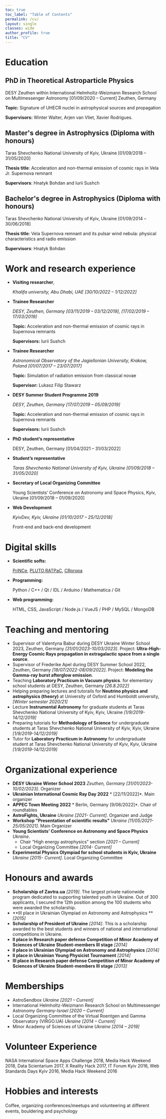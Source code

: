 ```yaml
---
toc: true
toc_label: "Table of Contents"
permalink: /cv/
layout: single
classes: wide
author_profile: true
title: "CV"
---
```


# Education

## PhD in Theoretical Astroparticle Physics
DESY Zeuthen within International Helmholtz-Weizmann Research School on Multimessenger Astronomy [01/09/2020 – Current]
Zeuthen, Germany

**Topic:** Signature of UHECR nuclei in astrophysical sources and propagation

**Supervisors:** Winter Walter, Arjen van Vliet, Xavier Rodrigues.


## Master's degree in Astrophysics (Diploma with honours)
Taras Shevchenko National University of Kyiv, Ukraine [01/09/2018 – 31/05/2020]

**Thesis title**: Acceleration and non-thermal emission of cosmic rays in Vela Jr. Supernova remnant

**Supervisors**: Hnatyk Bohdan and Iurii Sushch

## Bachelor's degree in Astrophysics (Diploma with honours)
Taras Shevchenko National University of Kyiv, Ukraine [01/09/2014 –30/06/2018]   

**Thesis title**: Vela Supernova remnant and its pulsar wind nebula: physical characteristics and radio emission

**Supervisors**: Hnatyk Bohdan

# Work and research experience
- **Visiting researcher**,
  
    *Khalifa university, Abu Dhabi, UAE [30/10/2022 – 1/12/2022]*

- **Trainee Researcher**

    *DESY, Zeuthen, Germany [03/11/2019 – 03/12/2019], [17/02/2019 – 17/03/2019]*

    **Topic:** Acceleration and non-thermal emission of cosmic rays in Supernova remnants

    **Supervisors:** Iurii Sushch

- **Trainee Researcher**
    
    *Astronomical Observatory of the Jagiellonian University, Krakow, Poland [01/07/2017 – 23/07/2017]*

    **Topic:** Simulation of radiation emission from classical novae
    
    **Supervisor:** Lukasz Filip Stawarz 

- **DESY Summer Student Programme 2019**
    
    *DESY, Zeuthen, Germany [17/07/2019 – 05/09/2019]*

    **Topic:** Acceleration and non-thermal emission of cosmic rays in Supernova remnants
    
    **Supervisors:** Iurii Sushch


- **PhD student’s representative**
    
    DESY, Zeuthen, Germany [01/04/2021 – 31/03/2022] 

- **Student’s representative**

    *Taras Shevchenko National University of Kyiv, Ukraine [01/09/2018 – 31/05/2020]* 
- **Secretary of Local Organizing Committee**
    
    Young Scientists’ Conference on Astronomy and Space Physics, Kyiv, Ukraine [01/09/2018 – 01/09/2020]

- **Web Development**
    
    *KyivDev, Kyiv, Ukraine [01/10/2017 – 25/12/2018]*

    Front-end and back-end development



# Digital skills 
- **Scientific softs:**

    [PriNCe](https://github.com/joheinze/PriNCe), [PLUTO](http://plutocode.ph.unito.it/),[RATPaC](https://www.aanda.org/articles/aa/abs/2021/10/aa41194-21/aa41194-21.html), [CRpropa](https://https://crpropa.desy.de) 

- **Programming:**

    Python / C++ / Qt / IDL / Arduino / Mathematica / Git

- **Web programming:**

    HTML, CSS, JavaScript / Node.js / VueJS / PHP / MySQL / MongoDB





# Teaching and mentoring
- Supervisor of Valentyna Babur during DESY Ukraine Winter School 2023, Zeuthen, Germany *[31/01/2023-10/03/2023]*. Project: **Ultra-High-Energy Cosmic Rays propagation in extragalactic space from a single source**.
- Supervisor of Frederike Apel during DESY Summer School 2022, Zeuthen, Germany *[18/07/2022-08/09/2022]*. Project: **Modeling the Gamma-ray burst afterglow emission**. 
- Teaching **Laboratory Practicum in Vacuum physics**. for elementary school students at DESY, Zeuthen, Germany *[26.8.2022]*
- Helping preparing lectures and tutorails for **Neutrino physics and astrophysics (theory)** at University of Oxford and Humboldt university, *[Winter semester 2020/21]*
- Lecture **Instrumental Astronomy** for graduate students at Taras Shevchenko National University of Kyiv, Kyiv, Ukraine *[1/9/2019-14/12/2019]*
- Preparing tutorials for **Methodology of Science** for undergraduate students at Taras Shevchenko National University of Kyiv, Kyiv, Ukraine *[1/9/2019-14/12/2019]*
- Tutor for **Laboratory Practicum in Astronomy** for undergraduate student at Taras Shevchenko National University of Kyiv, Kyiv, Ukraine *[1/9/2019-14/12/2019]*



# Organizational experience
- **DESY Ukraine Winter School 2023** *Zeuthen, Germany [31/01/2023-10/02/2023]*. Organizer
- **Ukrainian International Cosmic Ray Day 2022** * [22/11/2022]*. Main organizer
- **APPEC Town Meeting 2022** * Berlin, Germany [9/06/2022]*. Chair of roundtables 
- **AstroFights, Ukraine** *Ukraine [2021- Current]*. Organizer and Judge
- **Workshop "Presentation of scientific results"** *Ukraine [11/05/2021-25/05/2021]*. Main Organizer
- **Young Scientists’ Conference on Astronomy and Space Physics** *Ukraine*. 
    - Chair “High energy astrophysics” section *[2021 – Current]*
    - Local Organizing Committee *[2014- Current]* 
- **Experimental Physics Olympiad for school students in Kyiv, Ukraine** *Ukraine [2015- Current]*. Local Organizing Committee 



# Honours and awards 
- **Scholarship of Zavtra.ua** *[2019]*. The largest private nationwide program dedicated to supporting talented youth in Ukraine. Out of 300 applicants, I secured the 12th position among the 100 students who were awarded the scholarship.
- **III place in Ukrainian Olympiad on Astronomy and Astrophysics ** *[2015]*
- **Scholarship of President of Ukraine** *[2014]*. This is a scholarship awarded to the best students and winners of national and international competitions in Ukraine. 
- **II place in Research paper defense Competition of Minor Academy of Sciences of Ukraine Student-members III stage** *[2014]*
- **II place in Ukrainian Olympiad on Astronomy and Astrophysics** *[2014]*
- **II place in Ukrainian Young Physicist Tournament** *[2014]*
- **III place in Research paper defense Competition of Minor Academy of Sciences of Ukraine Student-members III stage** *[2013]*


# Memberships
- AstroSendbox *Ukraine [2021 – Current]*
- International Helmholtz-Weizmann Research School on Multimessenger Astronomy *Germany-Israel [2020 – Current]*
- Local Organizing Committee of the Virtual Roentgen and Gamma Observatory (VIRGO.UA) *Ukraine [2014 – Current]*
- Minor Academy of Sciences of Ukraine *Ukraine [2014 – 2019]*


# Volunteer Experience 

NASA International Space Apps Challenge 2018, Media Hack Weekend 2018, Data Scientarium 2017, X Reality Hack 2017, IT Forum Kyiv 2016, Web Standards Days Kyiv 2016, Media Hack Weekend 2016

# Hobbies and interests
Coﬀee, organizing conferences/meetups and volunteering at diﬀerent events, bouldering and psychology 



